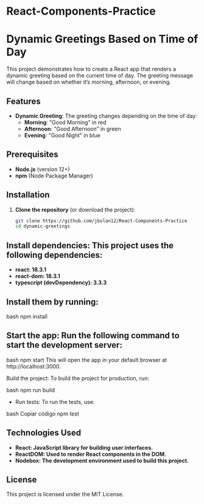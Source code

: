 # React-Components-Practice

# Dynamic Greetings Based on Time of Day

This project demonstrates how to create a React app that renders a dynamic greeting based on the current time of day. The greeting message will change based on whether it’s morning, afternoon, or evening.

## Features

- **Dynamic Greeting**: The greeting changes depending on the time of day:
  - **Morning**: "Good Morning" in red
  - **Afternoon**: "Good Afternoon" in green
  - **Evening**: "Good Night" in blue

## Prerequisites

- **Node.js** (version 12+)
- **npm** (Node Package Manager)

## Installation

1. **Clone the repository** (or download the project):
   ```bash
   git clone https://github.com/jbolan12/React-Components-Practice
   cd dynamic-greetings


## Install dependencies: This project uses the following dependencies:

- **react: 18.3.1**
- **react-dom: 18.3.1**
- **typescript (devDependency): 3.3.3**

## Install them by running:

bash
npm install

## Start the app: Run the following command to start the development server:

bash
npm start
This will open the app in your default browser at http://localhost:3000.

Build the project: To build the project for production, run:

bash
npm run build

- Run tests: To run the tests, use:

bash
Copiar código
npm test


## Technologies Used
- **React: JavaScript library for building user interfaces.**
- **ReactDOM: Used to render React components in the DOM.**
- **Nodebox: The development environment used to build this project.**


## License
This project is licensed under the MIT License.
